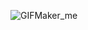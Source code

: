 ![GIFMaker_me](https://github.com/martin-daguerre-pyxis/57985-ReactJs/assets/59453458/b05c307d-f954-4ef1-9b24-ac0afd85c82e)
